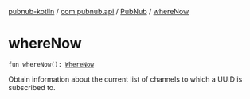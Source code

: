 [pubnub-kotlin](../../index.md) / [com.pubnub.api](../index.md) / [PubNub](index.md) / [whereNow](./where-now.md)

# whereNow

`fun whereNow(): `[`WhereNow`](../../com.pubnub.api.endpoints.presence/-where-now/index.md)

Obtain information about the current list of channels to which a UUID is subscribed to.

